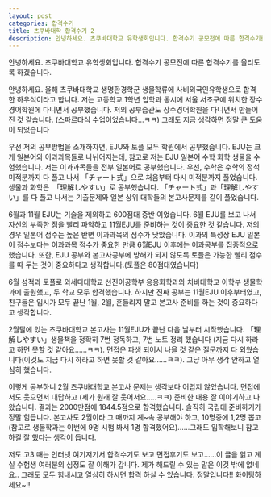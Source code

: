 ```yaml
---
layout: post
categories: 합격수기
title: 츠쿠바대학 합격수기 2
description: 안녕하세요. 츠쿠바대학교 유학생회입니다. 합격수기 공모전에 따른 합격수기를 올리도록 하겠습니다.
---
```


안녕하세요. 츠쿠바대학교 유학생회입니다.
합격수기 공모전에 따른 합격수기를 올리도록 하겠습니다.

안녕하세요.
올해 츠쿠바대학교 생명환경학군 생물학류에 사비외국인유학생으로 합격한 하우석이라고 합니다. 저는 고등학교 1학년 입학과 동시에 서울 서초구에 위치한 장수경어학원에 다니면서 공부했습니다. 저의 공부습관도 장수경어학원을 다니면서 만들어진 것 같습니다. (스파르타식 수업이었습니다…ㅋㅋ) 그래도 지금 생각하면 정말 큰 도움이 되었습니다

우선 저의 공부방법을 소개하자면, EJU와 토플 모두 학원에서 공부했습니다. EJU는 크게 일본어와 이과과목들로 나뉘어지는데, 참고로 저는 EJU 일본어 수학 화학 생물을 수험했습니다. 저는 이과과목들을 전부 일본어로 공부했습니다. 우선, 수학은 수학의 정석 미적분까지 다 풀고 나서 「チャート式」으로 처음부터 다시 미적분까지 풀었습니다. 생물과 화학은　「理解しやすい」로 공부했습니다. 「チャート式」과「理解しやすい」를 다 풀고 나서는 기출문제와 일본 상위 대학들의 본고사문제를 같이 풀었습니다. 

6월과 11월 EJU는 기술을 제외하고 600점대 중반 이었습니다. 6월 EJU를 보고 나서 자신의 부족한 점을 빨리 파악하고 11월EJU를 준비하는 것이 중요한 것 같습니다. 저의 경우 일본어 점수는 높은 반면 이과과목의 점수가 낮았습니다. 이과의 특성상 EJU 일본어 점수보다는 이과과목 점수가 중요한 만큼 6월EJU 이후에는 이과공부를 집중적으로 했습니다. 또한, EJU 공부와 본고사공부에 방해가 되지 않도록 토플은 가능한 빨리 점수를 따 두는 것이 중요하다고 생각합니다.(토플은 80점대였습니다) 

6월 성적과 토플로 와세다대학교 선진이공학부 응용화학과와 치바대학교 이학부 생물학과에 출원했고, 두 학교 모두 합격했습니다. 하지만 진짜 공부는 11월EJU 이후부터였고, 친구들은 입시가 모두 끝난 1월, 2월, 흔들리지 말고 본고사 준비를 하는 것이 중요하다고 생각합니다. 

2월달에 있는 츠쿠바대학교 본고사는 11월EJU가 끝난 다음 날부터 시작했습니다. 「理解しやすい」생물책을 정확히 7번 정독하고, 7번 노트 정리 했습니다 (지금 다시 하라고 하면 못할 것 같아요…...ㅋㅋ). 면접은 파생 되어서 나올 것 같은 질문까지 다 외웠습니다(이것도 지금 다시 하라고 하면 못할 것 같아요……ㅋㅋ). 그냥 아무 생각 안하고 열심히 했습니다. 

이렇게 공부하니 2월 츠쿠바대학교 본고사 문제는 생각보다 어렵지 않았습니다. 면접에서도 웃으면서 대답하고 (제가 원래 잘 웃어서요…..ㅋㅋ) 준비한 내용 잘 이야기하고 나왔습니다. 결과는 2000만점에 1844.5점으로 합격했습니다.
솔직히 국립대 준비하기가 정말 힘듭니다. 본고사도 2월이라 그 때까지 계~속 공부해야 하고, 10명중에 1,2명 뽑고 (참고로 생물학과는 이번에 9명 시험 봐서 1명 합격했어요)……그래도 입학해보니 참고 하길 잘 했다는 생각이 듭니다. 

저도 고3 때는 인터넷 여기저기서 합격수기도 보고 면접후기도 보고……이 글을 읽고 계실 수험생 여러분의 심정도 잘 이해가 갑니다. 제가 해드릴 수 있는 말은 이것 밖에 없네요.. 그래도 모두 힘내시고 열심히 하시면 합격 하실 수 있습니다. 정말입니다!! 화이팅하세요~!! 